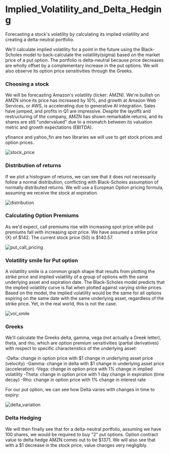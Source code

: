 # Implied_Volatility_and_Delta_Hedging
Forecasting a stock's volatility by calculating its implied volatility and creating a delta-neutral portfolio.

We'll calculate implied volatility for a point in the future using the Black-Scholes model to back-calculate the volatility(sigma) based on the market price of a put option. The portfolio is delta-neutral because price decreases are wholly offset by a complementary increase in the put options. We will also observe its option price sensitivities through the Greeks.

### Choosing a stock 

We will be forecasting Amazon's volatility (ticker: AMZN). We're bullish on AMZN since its price has increased by 10%, and growth at Amazon Web Services, or AWS, is accelerating due to generative AI integration. Sales have jumped, and profits in Q1 are impressive. Despite the layoffs and restructuring of the company, AMZN has shown remarkable returns, and its shares are still "undervalued" due to a mismatch between its valuation metric and growth expectations (EBITDA).

yfinance and yahoo_fin are two libraries we will use to get stock prices and option prices.

![stock_price](https://github.com/RutunjayRao/Implied_Volatility_and_Delta_Hedging/assets/89570687/82a3d12c-f9c9-49c4-a84e-83c8f8bda667)

### Distribution of returns

If we plot a histogram of returns, we can see that it does not necessarily follow a normal distribution, conflicting with Black-Scholes assumption of normally distributed returns. We will use a European Option pricing formula, assuming we receive the stock at expiration.

![distribution](https://github.com/RutunjayRao/Implied_Volatility_and_Delta_Hedging/assets/89570687/8cbbd296-9bec-4c7d-967c-d93a118544db)

### Calculating Option Premiums
As we'd expect, call premiums rise with increasing spot price while put premiums fall with increasing spot price. We have assumed a strike price (X) of $142. The current stock price (S0) is $140.57. 

![put_call_pricing](https://github.com/RutunjayRao/Implied_Volatility_and_Delta_Hedging/assets/89570687/c102e21e-d735-4154-91be-71b201f53de0)

### Volatility smile for Put option

A volatility smile is a common graph shape that results from plotting the strike price and implied volatility of a group of options with the same underlying asset and expiration date. The Black-Scholes model predicts that the implied volatility curve is flat when plotted against varying strike prices. Based on the model, the implied volatility would be the same for all options expiring on the same date with the same underlying asset, regardless of the strike price. Yet, in the real world, this is not the case.

![vol_smile](https://github.com/RutunjayRao/Implied_Volatility_and_Delta_Hedging/assets/89570687/b9b4f3f9-62f3-4894-bb2b-9f6197170490)

### Greeks

We'll calculate the Greeks delta, gamma, vega (not actually a Greek letter), theta, and rho, which are option premium sensitivities (partial derivatives) with respect to specific characteristics of the underlying asset:

-Delta: change in option price with $1 change in underlying asset price (velocity)
-Gamma: change in delta with $1 change in underlying asset price (acceleration)
-Vega: change in option price with 1% change in implied volatility
-Theta: change in option price with 1 day change in expiration (time decay)
-Rho: change in option price with 1% change in interest rate

For our put option, we can see how Delta varies with changes in time to expiry:

![delta_variation](https://github.com/RutunjayRao/Implied_Volatility_and_Delta_Hedging/assets/89570687/320a3033-13c0-4394-8262-615571479759)

### Delta Hedging

We will then finally see that for a delta-neutral portfolio, assuming we have 100 shares, we would be required to buy "2" put options.
Option contract value to delta hedge AMZN comes out to be $1371.
We will also see that with a $1 decrease in the stock price, value changes very negligibly.
